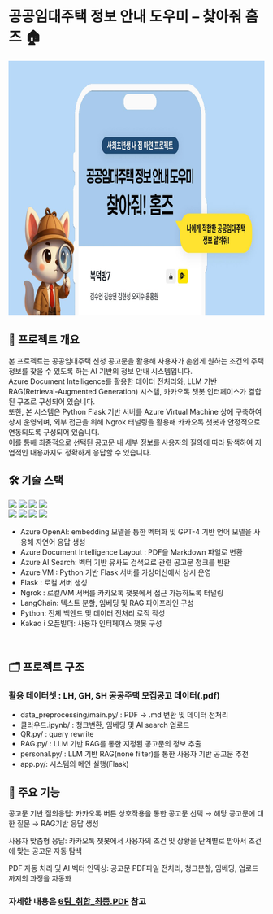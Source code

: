# 공공임대주택 정보 안내 도우미 – 찾아줘 홈즈 🏠
<img src="/홈즈.png" width="800" height="500">

## 📌 프로젝트 개요
본 프로젝트는 공공임대주택 신청 공고문을 활용해 사용자가 손쉽게 원하는 조건의 주택 정보를 찾을 수 있도록 하는 AI 기반의 정보 안내 시스템입니다.<br/>
Azure Document Intelligence를 활용한 데이터 전처리와, LLM 기반 RAG(Retrieval-Augmented Generation) 시스템, 카카오톡 챗봇 인터페이스가 결합된 구조로 구성되어 있습니다.<br/>
또한, 본 시스템은 Python Flask 기반 서버를 Azure Virtual Machine 상에 구축하여 상시 운영되며, 외부 접근을 위해 Ngrok 터널링을 활용해 카카오톡 챗봇과 안정적으로 연동되도록 구성되어 있습니다.<br/>
이를 통해 최종적으로 선택된 공고문 내 세부 정보를 사용자의 질의에 따라 탐색하여 지엽적인 내용까지도 정확하게 응답할 수 있습니다.<br/>

## 🛠️ 기술 스택
<img src="https://img.shields.io/badge/Azure OpenAI-3050FF?style=flat-square&logo=OpenAI&logoColor=white"/> <img src="https://img.shields.io/badge/Azure Document Intelligence-3050FF?style=flat-square&logo=&logoColor=white"/> <img src="https://img.shields.io/badge/Azure AI Search-3050FF?style=flat-square&logo=&logoColor=white"/> <img src="https://img.shields.io/badge/Azure Virtual Machine-3050FF?style=flat-square&logo=&logoColor=white"/><br/>
<img src="https://img.shields.io/badge/flask-000000?style=flat-square&logo=flask&logoColor=white"/> <img src="https://img.shields.io/badge/LangChain-1C3C3C?style=flat-square&logo=langchain&logoColor=white"/> <img src="https://img.shields.io/badge/ngrok-1F1E37?style=flat-square&logo=ngrok&logoColor=white"/> <img src="https://img.shields.io/badge/Kakaotalk-FFCD00?style=flat-square&logo=kakaotalk&logoColor=white"/>

- Azure OpenAI: embedding 모델을 통한 벡터화 및 GPT-4 기반 언어 모델을 사용해 자연어 응답 생성
- Azure Document Intelligence Layout : PDF을 Markdown 파일로 변환
- Azure AI Search: 벡터 기반 유사도 검색으로 관련 공고문 청크를 반환
- Azure VM : Python 기반 Flask 서버를 가상머신에서 상시 운영
- Flask : 로컬 서버 생성
- Ngrok : 로컬/VM 서버를 카카오톡 챗봇에서 접근 가능하도록 터널링
- LangChain: 텍스트 분할, 임베딩 및 RAG 파이프라인 구성
- Python: 전체 백엔드 및 데이터 전처리 로직 작성
- Kakao i 오픈빌더: 사용자 인터페이스 챗봇 구성
<br/>

## 🗂️ 프로젝트 구조
### 활용 데이터셋 : LH, GH, SH 공공주택 모집공고 데이터(.pdf)
- data_preprocessing/main.py/ : PDF -> .md 변환 및 데이터 전처리
- 클라우드.ipynb/ : 청크변환, 임베딩 및 AI search 업로드
- QR.py/ : query rewrite
- RAG.py/ : LLM 기반 RAG를 통한 지정된 공고문의 정보 추출
- personal.py/ : LLM 기반 RAG(none filter)를 통한 사용자 기반 공고문 추천
- app.py/: 시스템의 메인 실행(Flask)

## 🎯 주요 기능

공고문 기반 질의응답:
카카오톡 버튼 상호작용을 통한 공고문 선택 → 해당 공고문에 대한 질문 → RAG기반 응답 생성

사용자 맞춤형 응답:
카카오톡 챗봇에서 사용자의 조건 및 상황을 단계별로 받아서 조건에 맞는 공고문 자동 탐색

PDF 자동 처리 및 AI 벡터 인덱싱:
공고문 PDF파일 전처리, 청크분할, 임베딩, 업로드까지의 과정을 자동화


### 자세한 내용은 [6팀_취합_최종.PDF](https://github.com/hongwon1031/MS_AI_project_2/blob/main/%5B%EB%B3%B5%EB%8D%95%EB%B0%A97%5D%20%EA%B3%B5%EA%B3%B5%EC%9E%84%EB%8C%80%EC%A3%BC%ED%83%9D%20%EC%A0%95%EB%B3%B4%20%EC%95%88%EB%82%B4%20%EB%8F%84%EC%9A%B0%EB%AF%B8_%EC%B0%BE%EC%95%84%EC%A4%98%20%ED%99%88%EC%A6%88_%EB%B0%9C%ED%91%9C%EC%9E%90%EB%A3%8C_%EC%B5%9C%EC%A2%85.pdf) 참고
